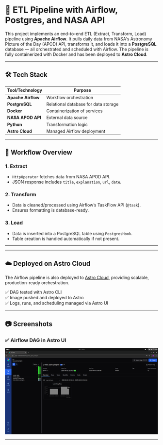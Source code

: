 # 🚀 ETL Pipeline with Airflow, Postgres, and NASA API

This project implements an end-to-end ETL (Extract, Transform, Load) pipeline using **Apache Airflow**. It pulls daily data from NASA's Astronomy Picture of the Day (APOD) API, transforms it, and loads it into a **PostgreSQL** database — all orchestrated and scheduled with Airflow. The pipeline is fully containerized with Docker and has been deployed to **Astro Cloud**.

---

## 🛠 Tech Stack

| Tool/Technology     | Purpose                              |
|---------------------|--------------------------------------|
| **Apache Airflow**  | Workflow orchestration               |
| **PostgreSQL**      | Relational database for data storage |
| **Docker**          | Containerization of services         |
| **NASA APOD API**   | External data source                 |
| **Python**          | Transformation logic                 |
| **Astro Cloud**     | Managed Airflow deployment           |

---

## 🧠 Workflow Overview

### 1. **Extract**
- `HttpOperator` fetches data from NASA APOD API.
- JSON response includes `title`, `explanation`, `url`, `date`.

### 2. **Transform**
- Data is cleaned/processed using Airflow’s TaskFlow API (`@task`).
- Ensures formatting is database-ready.

### 3. **Load**
- Data is inserted into a PostgreSQL table using `PostgresHook`.
- Table creation is handled automatically if not present.

---
---

## ☁️ Deployed on Astro Cloud

The Airflow pipeline is also deployed to [Astro Cloud](https://www.astronomer.io/), providing scalable, production-ready orchestration.

✅ DAG tested with Astro CLI  
✅ Image pushed and deployed to Astro  
✅ Logs, runs, and scheduling managed via Astro UI  

---

## 📷 Screenshots

### ✅ Airflow DAG in Astro UI
![Airflow DAG](https://github.com/jimmymuthoni/Nasa-ETL-Pipeline-with-Airflow/blob/64b193940856b48dc7681e0e5ab2b06d399aeed3/Airflow1.png)

---

